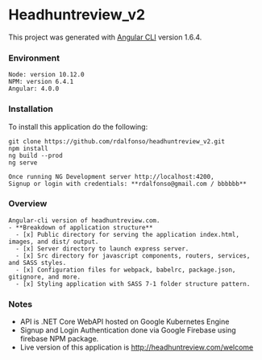 # Headhuntreview_v2

This project was generated with [Angular CLI](https://github.com/angular/angular-cli) version 1.6.4.

### Environment
  ```
  Node: version 10.12.0
  NPM: version 6.4.1
  Angular: 4.0.0
  ```


### Installation
  To install this application do the following:
  ```
  git clone https://github.com/rdalfonso/headhuntreview_v2.git
  npm install
  ng build --prod
  ng serve
  
  Once running NG Development server http://localhost:4200, 
  Signup or login with credentials: **rdalfonso@gmail.com / bbbbbb** 
  ```

### Overview
    Angular-cli version of headhuntreview.com.
    - **Breakdown of application structure**
      - [x] Public directory for serving the application index.html, images, and dist/ output.
      - [x] Server directory to launch express server.
      - [x] Src directory for javascript components, routers, services, and SASS styles.
      - [x] Configuration files for webpack, babelrc, package.json, gitignore, and more.
      - [x] Styling application with SASS 7-1 folder structure pattern.
      
### Notes
  - API is .NET Core WebAPI hosted on Google Kubernetes Engine
  - Signup and Login Authentication done via Google Firebase using firebase NPM package.
  - Live version of this application is http://headhuntreview.com/welcome 
